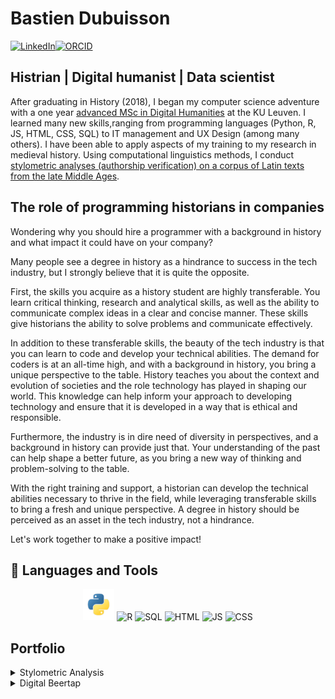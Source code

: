 # Bastien Dubuisson
[![LinkedIn](https://img.shields.io/badge/-LinkedIn-black.svg?style=flat-square&logo=linkedin&colorB=0077b5)](https://www.linkedin.com/in/bastien-dubuisson-805054151/)[![ORCID](https://img.shields.io/badge/-ORCID-red.svg?style=flat-square&logo=orcid&colorB=161616)](https://orcid.org/0000-0001-9703-1521)

## Histrian | Digital humanist | Data scientist

After graduating in History (2018), I began my computer science adventure with a one year [advanced MSc in Digital Humanities](https://set.kuleuven.be/onderwijs/mdh) at the KU Leuven. I learned many new skills,ranging from programming languages (Python, R, JS, HTML, CSS, SQL) to IT management and UX Design (among many others).
I have been able to apply aspects of my training to my research in medieval history. Using computational linguistics methods, I conduct [stylometric analyses (authorship verification) on a corpus of Latin texts from the late Middle Ages](https://doi.org/10.4000/cem.19285).

## The role of programming historians in companies

Wondering why you should hire a programmer with a background in history and what impact it could have on your company?

Many people see a degree in history as a hindrance to success in the tech industry, but I strongly believe that it is quite the opposite.

First, the skills you acquire as a history student are highly transferable. You learn critical thinking, research and analytical skills, as well as the ability to communicate complex ideas in a clear and concise manner. These skills give historians the ability to solve problems and communicate effectively.

In addition to these transferable skills, the beauty of the tech industry is that you can learn to code and develop your technical abilities. The demand for coders is at an all-time high, and with a background in history, you bring a unique perspective to the table. History teaches you about the context and evolution of societies and the role technology has played in shaping our world. This knowledge can help inform your approach to developing technology and ensure that it is developed in a way that is ethical and responsible.

Furthermore, the industry is in dire need of diversity in perspectives, and a background in history can provide just that. Your understanding of the past can help shape a better future, as you bring a new way of thinking and problem-solving to the table.

With the right training and support, a historian can develop the technical abilities necessary to thrive in the field, while leveraging transferable skills to bring a fresh and unique perspective. A degree in history should be perceived as an asset in the tech industry, not a hindrance.

Let's work together to make a positive impact!

## 🔨 Languages and Tools

<p align="center">
  <img src="https://raw.githubusercontent.com/github/explore/80688e429a7d4ef2fca1e82350fe8e3517d3494d/topics/python/python.png" width="50" height="50" alt="Python">
  <img src="https://www.r-project.org/Rlogo.png" width="60" height="50" alt="R">
  <img src="https://upload.wikimedia.org/wikipedia/commons/8/87/Sql_data_base_with_logo.png" width="90" height="50" alt="SQL">
  <img src="https://upload.wikimedia.org/wikipedia/commons/thumb/6/61/HTML5_logo_and_wordmark.svg/640px-HTML5_logo_and_wordmark.svg.png" width="50" height="50" alt="HTML">
  <img src="https://logos-marques.com/wp-content/uploads/2021/03/JavaScript-Logo.png" width="90" height="50" alt="JS">
  <img src="https://upload.wikimedia.org/wikipedia/commons/thumb/d/d5/CSS3_logo_and_wordmark.svg/1452px-CSS3_logo_and_wordmark.svg.png" width="40" height="50" alt="CSS">
</p>

## Portfolio

<details>
  <summary>Stylometric Analysis</summary>

- **Title:** Stylometric Analysis of a 16th Cent. Hagiographic Corpus
- **Description:** Johannes Scheckmann of Trier. 
- **Technologies Used:** R, machine learning

</details>

<details>
  <summary>Digital Beertap</summary>

- **Title:** The Digital Beertap - a [Web Information Systems](https://onderwijsaanbod.kuleuven.be/syllabi/e/G0Y11AE.htm#activetab=doelstellingen_idp33152) project
- **Description:** This project was co-created with [Maïté van Vyve](https://www.linkedin.com/in/maïté-van-vyve/).
- **Technologies Used:** HTML, CSS, JS

</details>

